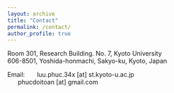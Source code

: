 ```yaml
---
layout: archive
title: "Contact"
permalink: /contact/
author_profile: true
---
```


Room 301, Research Building. No. 7, Kyoto University <br>
606-8501, Yoshida-honmachi, Sakyo-ku, Kyoto, Japan <br>

Email: 
$~~~~~$ luu.phuc.34x [at] st.kyoto-u.ac.jp <br>
$~~~~~$ phucdoitoan [at] gmail.com
